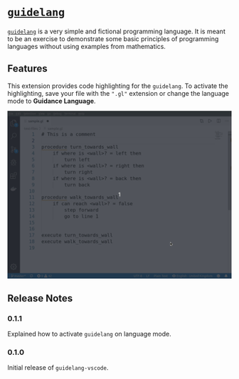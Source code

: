 # [`guidelang`](https://github.com/feitosa-daniel/guidelang-vscode/blob/v0.1.0/guidelang.md)

[`guidelang`](https://github.com/feitosa-daniel/guidelang-vscode/blob/v0.1.0/guidelang.md) is a very simple and fictional programming language. It is meant to be an exercise to demonstrate some basic principles of programming languages without using examples from mathematics.

## Features

This extension provides code highlighting for the `guidelang`. To activate the highlighting, save your file with the `".gl"` extension or change the language mode to **Guidance Language**.

![image](https://raw.githubusercontent.com/feitosa-daniel/guidelang-vscode/v.0.1.1/syntax-highlight.gif?raw=true)

## Release Notes

### 0.1.1

Explained how to activate `guidelang` on language mode.

### 0.1.0

Initial release of `guidelang-vscode`.
